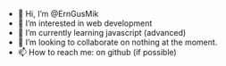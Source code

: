 - 👋 Hi, I’m @ErnGusMik
- 👀 I’m interested in web development
- 🌱 I’m currently learning javascript (advanced)
- 💞️ I’m looking to collaborate on nothing at the moment.
- 📫 How to reach me: on github (if possible)

<!---
ErnGusMik/ErnGusMik is a ✨ special ✨ repository because its `README.md` (this file) appears on your GitHub profile.
You can click the Preview link to take a look at your changes.
--->
